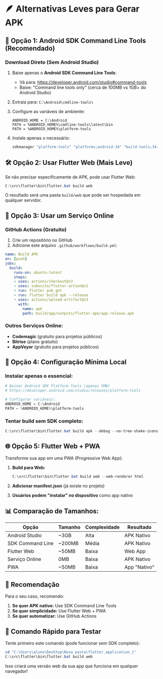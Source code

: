 # 🪶 Alternativas Leves para Gerar APK

## 🚀 Opção 1: Android SDK Command Line Tools (Recomendado)

### Download Direto (Sem Android Studio)
1. Baixe apenas o **Android SDK Command Line Tools**:
   - Vá para: https://developer.android.com/studio#command-tools
   - Baixe: "Command line tools only" (cerca de 100MB vs 1GB+ do Android Studio)

2. Extraia para: `C:\Android\cmdline-tools\`

3. Configure as variáveis de ambiente:
   ```
   ANDROID_HOME = C:\Android
   PATH = %ANDROID_HOME%\cmdline-tools\latest\bin
   PATH = %ANDROID_HOME%\platform-tools
   ```

4. Instale apenas o necessário:
   ```powershell
   sdkmanager "platform-tools" "platforms;android-34" "build-tools;34.0.0"
   ```

## 🛠️ Opção 2: Usar Flutter Web (Mais Leve)

Se não precisar especificamente de APK, pode usar Flutter Web:

```powershell
C:\src\flutter\bin\flutter.bat build web
```

O resultado será uma pasta `build/web` que pode ser hospedada em qualquer servidor.

## 📱 Opção 3: Usar um Serviço Online

### GitHub Actions (Gratuito)
1. Crie um repositório no GitHub
2. Adicione este arquivo `.github/workflows/build.yml`:

```yaml
name: Build APK
on: [push]
jobs:
  build:
    runs-on: ubuntu-latest
    steps:
    - uses: actions/checkout@v3
    - uses: subosito/flutter-action@v2
    - run: flutter pub get
    - run: flutter build apk --release
    - uses: actions/upload-artifact@v3
      with:
        name: apk
        path: build/app/outputs/flutter-apk/app-release.apk
```

### Outros Serviços Online:
- **Codemagic** (gratuito para projetos públicos)
- **Bitrise** (plano gratuito)
- **AppVeyor** (gratuito para projetos públicos)

## 🔧 Opção 4: Configuração Mínima Local

### Instalar apenas o essencial:
```powershell
# Baixar Android SDK Platform Tools (apenas 5MB)
# https://developer.android.com/studio/releases/platform-tools

# Configurar variáveis:
ANDROID_HOME = C:\Android
PATH = %ANDROID_HOME%\platform-tools
```

### Tentar build sem SDK completo:
```powershell
C:\src\flutter\bin\flutter.bat build apk --debug --no-tree-shake-icons
```

## 🌐 Opção 5: Flutter Web + PWA

Transforme sua app em uma PWA (Progressive Web App):

1. **Build para Web:**
   ```powershell
   C:\src\flutter\bin\flutter.bat build web --web-renderer html
   ```

2. **Adicionar manifest.json** (já existe no projeto)

3. **Usuários podem "instalar" no dispositivo** como app nativo

## 📊 Comparação de Tamanhos:

| Opção | Tamanho | Complexidade | Resultado |
|-------|---------|--------------|-----------|
| Android Studio | ~3GB | Alta | APK Nativo |
| SDK Command Line | ~200MB | Média | APK Nativo |
| Flutter Web | ~50MB | Baixa | Web App |
| Serviço Online | 0MB | Baixa | APK Nativo |
| PWA | ~50MB | Baixa | App "Nativo" |

## 🎯 Recomendação

Para o seu caso, recomendo:

1. **Se quer APK nativo:** Use SDK Command Line Tools
2. **Se quer simplicidade:** Use Flutter Web + PWA
3. **Se quer automatizar:** Use GitHub Actions

## 🚀 Comando Rápido para Testar

Tente primeiro este comando (pode funcionar sem SDK completo):
```powershell
cd "C:\Users\aluno\Desktop\Nova pasta\flutter_application_1"
C:\src\flutter\bin\flutter.bat build web
```

Isso criará uma versão web da sua app que funciona em qualquer navegador!
